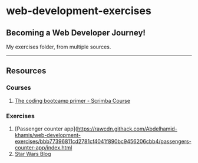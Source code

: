 # web-development-exercises

## Becoming a Web Developer Journey!

My exercises folder, from multiple sources.



---
## Resources

### Courses
1. [The coding bootcamp primer - Scrimba Course](https://scrimba.com/learn/bootcampprimer)
### Exercises
1. [Passenger counter app](https://rawcdn.githack.com/Abdelhamid-khamis/web-development-exercises/bbb77396811cd2781cf4041f890bc9456206cbb4/passengers-counter-app/index.html
2. [Star Wars Blog](https://rawcdn.githack.com/Abdelhamid-khamis/web-development-exercises/1ee8d71bfe2bb5371c04a92b26beb721adcc82dd/CSS-Wars-blog/index.html)
